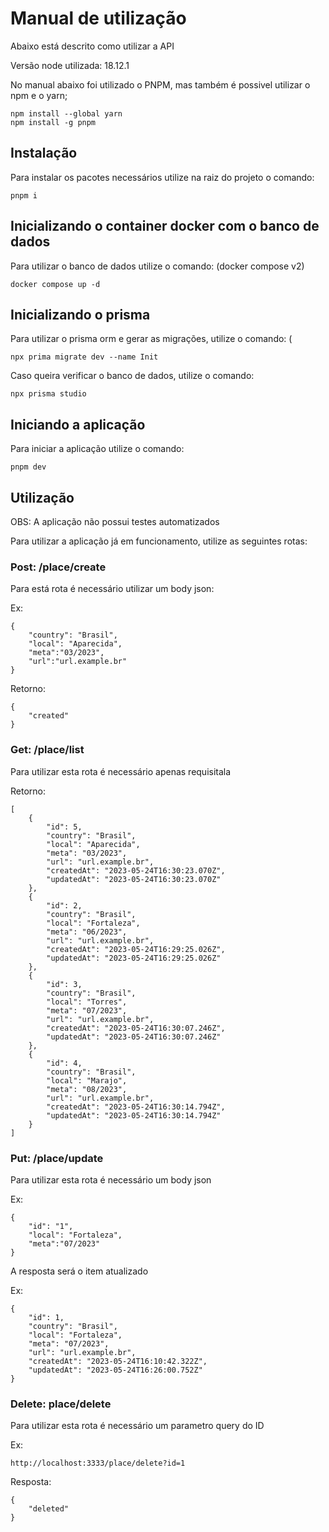# Manual de utilização

Abaixo está descrito como utilizar a API

Versão node utilizada: 18.12.1

No manual abaixo foi utilizado o PNPM, mas também é possivel utilizar o npm e o yarn;

```
npm install --global yarn
npm install -g pnpm
```

## Instalação

Para instalar os pacotes necessários utilize na raiz do projeto o comando:

```
pnpm i 
```

## Inicializando o container docker com o banco de dados

Para utilizar o banco de dados utilize o comando: (docker compose v2)

```
docker compose up -d
```

## Inicializando o prisma

Para utilizar o prisma orm e gerar as migrações, utilize o comando: (

```
npx prima migrate dev --name Init
```

Caso queira verificar o banco de dados, utilize o comando:

```
npx prisma studio
```

## Iniciando a aplicação

Para iniciar a aplicação utilize o comando:

```
pnpm dev
```

## Utilização

OBS: A aplicação não possui testes automatizados

Para utilizar a aplicação já em funcionamento, utilize as seguintes rotas:

### Post: /place/create

Para está rota é necessário utilizar um body json:

Ex:

```
{
	"country": "Brasil",
	"local": "Aparecida",
	"meta":"03/2023",
	"url":"url.example.br"
}
```

Retorno:

```
{
	"created"
}
```

### Get: /place/list

Para utilizar esta rota é necessário apenas requisitala

Retorno:

```
[
	{
		"id": 5,
		"country": "Brasil",
		"local": "Aparecida",
		"meta": "03/2023",
		"url": "url.example.br",
		"createdAt": "2023-05-24T16:30:23.070Z",
		"updatedAt": "2023-05-24T16:30:23.070Z"
	},
	{
		"id": 2,
		"country": "Brasil",
		"local": "Fortaleza",
		"meta": "06/2023",
		"url": "url.example.br",
		"createdAt": "2023-05-24T16:29:25.026Z",
		"updatedAt": "2023-05-24T16:29:25.026Z"
	},
	{
		"id": 3,
		"country": "Brasil",
		"local": "Torres",
		"meta": "07/2023",
		"url": "url.example.br",
		"createdAt": "2023-05-24T16:30:07.246Z",
		"updatedAt": "2023-05-24T16:30:07.246Z"
	},
	{
		"id": 4,
		"country": "Brasil",
		"local": "Marajo",
		"meta": "08/2023",
		"url": "url.example.br",
		"createdAt": "2023-05-24T16:30:14.794Z",
		"updatedAt": "2023-05-24T16:30:14.794Z"
	}
]
```

### Put: /place/update

Para utilizar esta rota é necessário um body json

Ex:

```
{
	"id": "1",
	"local": "Fortaleza",
	"meta":"07/2023"
}
```

A resposta será o item atualizado

Ex:

```
{
	"id": 1,
	"country": "Brasil",
	"local": "Fortaleza",
	"meta": "07/2023",
	"url": "url.example.br",
	"createdAt": "2023-05-24T16:10:42.322Z",
	"updatedAt": "2023-05-24T16:26:00.752Z"
}
```

### Delete: place/delete

Para utilizar esta rota é necessário um parametro query do ID

Ex:

```
http://localhost:3333/place/delete?id=1
```

Resposta:

```
{
	"deleted"
}
```
